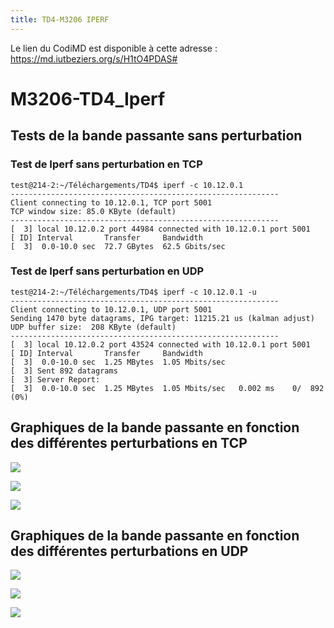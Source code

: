 ```yaml
---
title: TD4-M3206 IPERF
---
```

Le lien du CodiMD est disponible à cette adresse : 
https://md.iutbeziers.org/s/H1tO4PDAS#

# M3206-TD4_Iperf
## Tests de la bande passante sans perturbation
### Test de Iperf sans perturbation en TCP
```bash=
test@214-2:~/Téléchargements/TD4$ iperf -c 10.12.0.1
------------------------------------------------------------
Client connecting to 10.12.0.1, TCP port 5001
TCP window size: 85.0 KByte (default)
------------------------------------------------------------
[  3] local 10.12.0.2 port 44984 connected with 10.12.0.1 port 5001
[ ID] Interval       Transfer     Bandwidth
[  3]  0.0-10.0 sec  72.7 GBytes  62.5 Gbits/sec
```
### Test de Iperf sans perturbation en UDP
```bash=
test@214-2:~/Téléchargements/TD4$ iperf -c 10.12.0.1 -u
------------------------------------------------------------
Client connecting to 10.12.0.1, UDP port 5001
Sending 1470 byte datagrams, IPG target: 11215.21 us (kalman adjust)
UDP buffer size:  208 KByte (default)
------------------------------------------------------------
[  3] local 10.12.0.2 port 43524 connected with 10.12.0.1 port 5001
[ ID] Interval       Transfer     Bandwidth
[  3]  0.0-10.0 sec  1.25 MBytes  1.05 Mbits/sec
[  3] Sent 892 datagrams
[  3] Server Report:
[  3]  0.0-10.0 sec  1.25 MBytes  1.05 Mbits/sec   0.002 ms    0/  892 (0%)
```
## Graphiques de la bande passante en fonction des différentes perturbations en TCP
![](https://i.imgur.com/1NQQTdW.png)

![](https://i.imgur.com/JZPvKA1.png)

![](https://i.imgur.com/7yfiTd3.png)

## Graphiques de la bande passante en fonction des différentes perturbations en UDP

![](https://imgur.com/n5Jzig6.png)

![](https://i.imgur.com/6VWbM0d.png)

![](https://i.imgur.com/QFESTQE.png)





